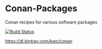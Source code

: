 # Conan-Packages
Conan recipes for various software packages

[![Build Status](https://dev.azure.com/Kai-Wolf-SW-Consulting/Conan-Packages/_apis/build/status/Kai-Wolf-SW-Consulting.Conan-Packages?branchName=master)](https://dev.azure.com/Kai-Wolf-SW-Consulting/Conan-Packages/_build/latest?definitionId=3&branchName=master)

https://dl.bintray.com/kwc/conan
